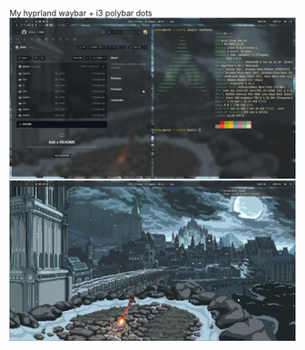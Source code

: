 My hyprland waybar + i3 polybar dots
![hypr1](screenshots/hyprland/2025-08-29-084348_hyprshot.png)
![hypr2](screenshots/hyprland/2025-08-29-084400_hyprshot.png)

